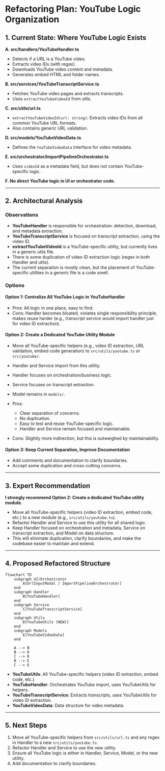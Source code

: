 # Refactoring Plan: YouTube Logic Organization

## 1. Current State: Where YouTube Logic Exists

**A. src/handlers/YouTubeHandler.ts**
- Detects if a URL is a YouTube video.
- Extracts video IDs (with regex).
- Downloads YouTube video content and metadata.
- Generates embed HTML and folder names.

**B. src/services/YouTubeTranscriptService.ts**
- Fetches YouTube video pages and extracts transcripts.
- Uses `extractYouTubeVideoId` from utils.

**C. src/utils/url.ts**
- `extractYouTubeVideoId(url: string)`: Extracts video IDs from all common YouTube URL formats.
- Also contains generic URL validation.

**D. src/models/YouTubeVideoData.ts**
- Defines the `YouTubeVideoData` interface for video metadata.

**E. src/orchestrator/ImportPipelineOrchestrator.ts**
- Uses `videoId` as a metadata field, but does not contain YouTube-specific logic.

**F. No direct YouTube logic in UI or orchestrator code.**

---

## 2. Architectural Analysis

### Observations

- **YouTubeHandler** is responsible for orchestration: detection, download, and metadata extraction.
- **YouTubeTranscriptService** is focused on transcript extraction, using the video ID.
- **extractYouTubeVideoId** is a YouTube-specific utility, but currently lives in a generic utils file.
- There is some duplication of video ID extraction logic (regex in both Handler and utils).
- The current separation is mostly clean, but the placement of YouTube-specific utilities in a generic file is a code smell.

### Options

#### Option 1: Centralize All YouTube Logic in YouTubeHandler
- Pros: All logic in one place, easy to find.
- Cons: Handler becomes bloated, violates single responsibility principle, makes reuse harder (e.g., transcript service would import handler just for video ID extraction).

#### Option 2: Create a Dedicated YouTube Utility Module
- Move all YouTube-specific helpers (e.g., video ID extraction, URL validation, embed code generation) to `src/utils/youtube.ts` or `src/youtube/`.
- Handler and Service import from this utility.
- Handler focuses on orchestration/business logic.
- Service focuses on transcript extraction.
- Model remains in `models/`.

- Pros: 
  - Clear separation of concerns.
  - No duplication.
  - Easy to test and reuse YouTube-specific logic.
  - Handler and Service remain focused and maintainable.
- Cons: Slightly more indirection, but this is outweighed by maintainability.

#### Option 3: Keep Current Separation, Improve Documentation
- Add comments and documentation to clarify boundaries.
- Accept some duplication and cross-cutting concerns.

---

## 3. Expert Recommendation

**I strongly recommend Option 2: Create a dedicated YouTube utility module.**

- Move all YouTube-specific helpers (video ID extraction, embed code, etc.) to a new module (e.g., `src/utils/youtube.ts`).
- Refactor Handler and Service to use this utility for all shared logic.
- Keep Handler focused on orchestration and metadata, Service on transcript extraction, and Model on data structure.
- This will eliminate duplication, clarify boundaries, and make the codebase easier to maintain and extend.

---

## 4. Proposed Refactored Structure

```mermaid
flowchart TD
    subgraph UI/Orchestrator
        A[UrlInputModal / ImportPipelineOrchestrator]
    end
    subgraph Handler
        B[YouTubeHandler]
    end
    subgraph Service
        C[YouTubeTranscriptService]
    end
    subgraph Utils
        D[YouTubeUtils (NEW)]
    end
    subgraph Models
        E[YouTubeVideoData]
    end

    A --> B
    B --> D
    C --> D
    B --> E
    C --> E
```

- **YouTubeUtils**: All YouTube-specific helpers (video ID extraction, embed code, etc.)
- **YouTubeHandler**: Orchestrates YouTube import, uses YouTubeUtils for helpers.
- **YouTubeTranscriptService**: Extracts transcripts, uses YouTubeUtils for video ID extraction.
- **YouTubeVideoData**: Data structure for video metadata.

---

## 5. Next Steps

1. Move all YouTube-specific helpers from `src/utils/url.ts` and any regex in Handler to a new `src/utils/youtube.ts`.
2. Refactor Handler and Service to use the new utility.
3. Ensure all YouTube logic is either in Handler, Service, Model, or the new utility.
4. Add documentation to clarify boundaries.